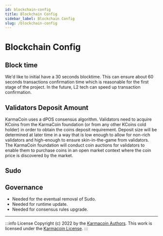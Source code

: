 ```yaml
---
id: blockchain-config
title: Blockchain Config
sidebar_label: Blockchain Config
slug: /blockchain-config
---
```


# Blockchain Config


## Block time
We'd like to initial have a 30 seconds blocktime. This can ensure about 60 seconds transactions confirmation time which is reasonable for the first stage of the project. In the future, L2 tech can speed up transaction confirmation.

## Validators Deposit Amount
KarmaCoin uses a dPOS consensus algorithm. Validators need to acquire KCoins from the KarmaCoin foundation (or from any other KCoins cold holder) in order to obtain the coins deposit requirement. Deposit size will be determined at later time in a way that is low enough to allow for non-rich validators and high-enough to ensure skin-in-the-game from validators. The KarmaCoin foundation will conduct coin auctions for validators to enable them to purchase coins in an open market context where the coin price is discovered by the market. 

## Sudo


## Governance
- Needed for the eventual removal of Sudo.
- Needed for runtime update.
- Needed for consensus rules upgrade.



---
:::info License
Copyright (c) 2022 by the [Karmacoin Authors](https://github.com/avive/karmacoin-docs). This work is licensed under the [Karmacoin License](/docs/license).
:::

